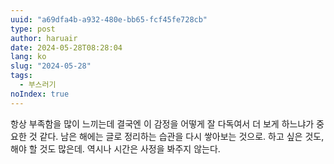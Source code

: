 ```yaml
---
uuid: "a69dfa4b-a932-480e-bb65-fcf45fe728cb"
type: post
author: haruair
date: 2024-05-28T08:28:04
lang: ko
slug: "2024-05-28"
tags:
  - 부스러기
noIndex: true
---
```


항상 부족함을 많이 느끼는데 결국엔 이 감정을 어떻게 잘 다독여서 더 보게 하느냐가
중요한 것 같다. 남은 해에는 글로 정리하는 습관을 다시 쌓아보는 것으로. 하고 싶은
것도, 해야 할 것도 많은데. 역시나 시간은 사정을 봐주지 않는다.


